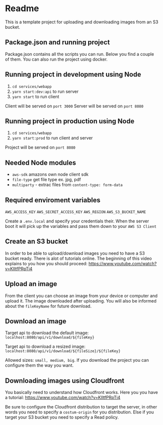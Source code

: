 # Readme

This is a template project for uploading and downloading images from an S3 bucket.

## Package.json and running project

Package.json contains all the scripts you can run. Below you find a couple of them. You can also run the project using docker.

## Running project in development using Node

1. `cd services/webapp`
2. `yarn start:dev:api` to run server
3. `yarn start` to run client

Client will be served on `port 3000`
Server will be served on `port 8080`

## Running project in production using Node

1. `cd services/webapp`
2. `yarn start:prod` to run client and server

Project will be served on `port 8080`

## Needed Node modules

- `aws-sdk` amazons own node client sdk
- `file-type` get file type ex. jpg, pdf
- `multiparty` - extrac files from `content-type: form-data`

## Required enviroment variables

`AWS_ACCESS_KEY`
`AWS_SECRET_ACCESS_KEY`
`AWS_REGION`
`AWS_S3_BUCKET_NAME`

Create a `.env.local` and specify your credentials their. When the server boot it will pick up the variables and pass them down to your `AWS S3 Client`

## Create an S3 bucket

In order to be able to upload/download images you need to have a S3 bucket ready. There is alot of tutorials online. The beginning of this video explains to you how you should proceed: https://www.youtube.com/watch?v=KIltfPRpTi4

## Upload an image 

From the client you can choose an image from your device or computer and upload it. The image downloaded after uploading. You will also be informed about the `fileKeyName` for future download.

## Download an image

Target api to download the default image: `localhost:8080/api/v1/download/${fileKey}`

Target api to download a resized image: `localhost:8080/api/v1/download/${fileSize}/${fileKey}`

Allowed sizes: `small, medium, big`. If you download the project you can configure them the way you want.

## Downloading images using Cloudfront

You basically need to understand how Cloudfront works. Here you you have a tutorial: https://www.youtube.com/watch?v=KIltfPRpTi4

Be sure to configure the Cloudfront distribution to target the server, in other words you need to specify a `costum-origin` for you distribution. Else if you target your S3 bucket you need to specify a Read policy.